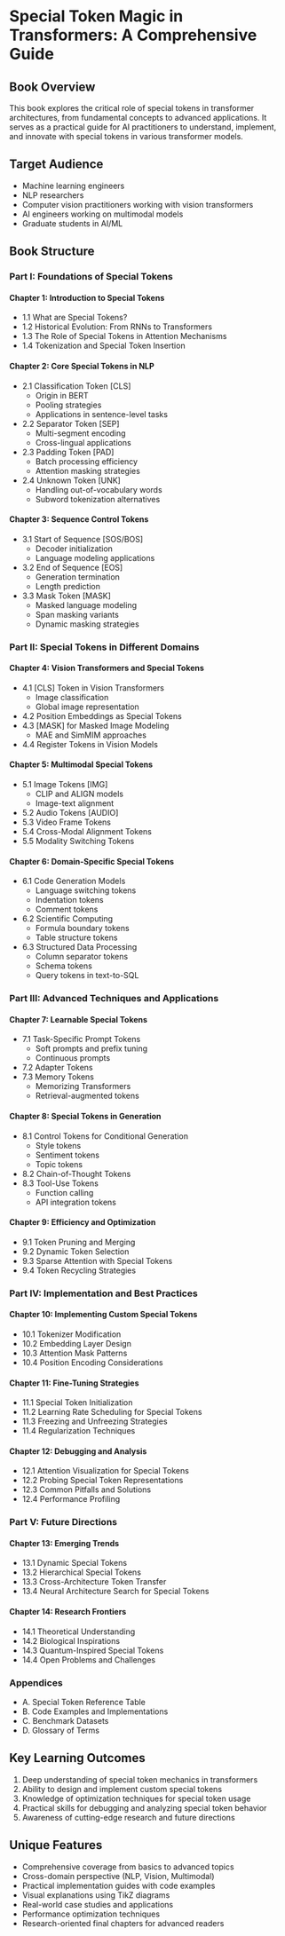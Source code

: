 # Special Token Magic in Transformers: A Comprehensive Guide

## Book Overview
This book explores the critical role of special tokens in transformer architectures, from fundamental concepts to advanced applications. It serves as a practical guide for AI practitioners to understand, implement, and innovate with special tokens in various transformer models.

## Target Audience
- Machine learning engineers
- NLP researchers
- Computer vision practitioners working with vision transformers
- AI engineers working on multimodal models
- Graduate students in AI/ML

## Book Structure

### Part I: Foundations of Special Tokens

#### Chapter 1: Introduction to Special Tokens
- 1.1 What are Special Tokens?
- 1.2 Historical Evolution: From RNNs to Transformers
- 1.3 The Role of Special Tokens in Attention Mechanisms
- 1.4 Tokenization and Special Token Insertion

#### Chapter 2: Core Special Tokens in NLP
- 2.1 Classification Token [CLS]
  - Origin in BERT
  - Pooling strategies
  - Applications in sentence-level tasks
- 2.2 Separator Token [SEP]
  - Multi-segment encoding
  - Cross-lingual applications
- 2.3 Padding Token [PAD]
  - Batch processing efficiency
  - Attention masking strategies
- 2.4 Unknown Token [UNK]
  - Handling out-of-vocabulary words
  - Subword tokenization alternatives

#### Chapter 3: Sequence Control Tokens
- 3.1 Start of Sequence [SOS/BOS]
  - Decoder initialization
  - Language modeling applications
- 3.2 End of Sequence [EOS]
  - Generation termination
  - Length prediction
- 3.3 Mask Token [MASK]
  - Masked language modeling
  - Span masking variants
  - Dynamic masking strategies

### Part II: Special Tokens in Different Domains

#### Chapter 4: Vision Transformers and Special Tokens
- 4.1 [CLS] Token in Vision Transformers
  - Image classification
  - Global image representation
- 4.2 Position Embeddings as Special Tokens
- 4.3 [MASK] for Masked Image Modeling
  - MAE and SimMIM approaches
- 4.4 Register Tokens in Vision Models

#### Chapter 5: Multimodal Special Tokens
- 5.1 Image Tokens [IMG]
  - CLIP and ALIGN models
  - Image-text alignment
- 5.2 Audio Tokens [AUDIO]
- 5.3 Video Frame Tokens
- 5.4 Cross-Modal Alignment Tokens
- 5.5 Modality Switching Tokens

#### Chapter 6: Domain-Specific Special Tokens
- 6.1 Code Generation Models
  - Language switching tokens
  - Indentation tokens
  - Comment tokens
- 6.2 Scientific Computing
  - Formula boundary tokens
  - Table structure tokens
- 6.3 Structured Data Processing
  - Column separator tokens
  - Schema tokens
  - Query tokens in text-to-SQL

### Part III: Advanced Techniques and Applications

#### Chapter 7: Learnable Special Tokens
- 7.1 Task-Specific Prompt Tokens
  - Soft prompts and prefix tuning
  - Continuous prompts
- 7.2 Adapter Tokens
- 7.3 Memory Tokens
  - Memorizing Transformers
  - Retrieval-augmented tokens

#### Chapter 8: Special Tokens in Generation
- 8.1 Control Tokens for Conditional Generation
  - Style tokens
  - Sentiment tokens
  - Topic tokens
- 8.2 Chain-of-Thought Tokens
- 8.3 Tool-Use Tokens
  - Function calling
  - API integration tokens

#### Chapter 9: Efficiency and Optimization
- 9.1 Token Pruning and Merging
- 9.2 Dynamic Token Selection
- 9.3 Sparse Attention with Special Tokens
- 9.4 Token Recycling Strategies

### Part IV: Implementation and Best Practices

#### Chapter 10: Implementing Custom Special Tokens
- 10.1 Tokenizer Modification
- 10.2 Embedding Layer Design
- 10.3 Attention Mask Patterns
- 10.4 Position Encoding Considerations

#### Chapter 11: Fine-Tuning Strategies
- 11.1 Special Token Initialization
- 11.2 Learning Rate Scheduling for Special Tokens
- 11.3 Freezing and Unfreezing Strategies
- 11.4 Regularization Techniques

#### Chapter 12: Debugging and Analysis
- 12.1 Attention Visualization for Special Tokens
- 12.2 Probing Special Token Representations
- 12.3 Common Pitfalls and Solutions
- 12.4 Performance Profiling

### Part V: Future Directions

#### Chapter 13: Emerging Trends
- 13.1 Dynamic Special Tokens
- 13.2 Hierarchical Special Tokens
- 13.3 Cross-Architecture Token Transfer
- 13.4 Neural Architecture Search for Special Tokens

#### Chapter 14: Research Frontiers
- 14.1 Theoretical Understanding
- 14.2 Biological Inspirations
- 14.3 Quantum-Inspired Special Tokens
- 14.4 Open Problems and Challenges

### Appendices
- A. Special Token Reference Table
- B. Code Examples and Implementations
- C. Benchmark Datasets
- D. Glossary of Terms

## Key Learning Outcomes
1. Deep understanding of special token mechanics in transformers
2. Ability to design and implement custom special tokens
3. Knowledge of optimization techniques for special token usage
4. Practical skills for debugging and analyzing special token behavior
5. Awareness of cutting-edge research and future directions

## Unique Features
- Comprehensive coverage from basics to advanced topics
- Cross-domain perspective (NLP, Vision, Multimodal)
- Practical implementation guides with code examples
- Visual explanations using TikZ diagrams
- Real-world case studies and applications
- Performance optimization techniques
- Research-oriented final chapters for advanced readers